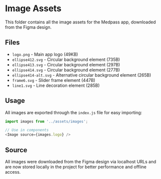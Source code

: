 # Image Assets

This folder contains all the image assets for the Medpass app, downloaded from the Figma design.

## Files

- `logo.png` - Main app logo (49KB)
- `ellipse412.svg` - Circular background element (735B)
- `ellipse413.svg` - Circular background element (297B)
- `ellipse414.svg` - Circular background element (277B)
- `ellipse414-alt.svg` - Alternative circular background element (265B)
- `frame6.svg` - Slider frame element (447B)
- `line1.svg` - Line decoration element (285B)

## Usage

All images are exported through the `index.js` file for easy importing:

```javascript
import images from '../assets/images';

// Use in components
<Image source={images.logo} />
```

## Source

All images were downloaded from the Figma design via localhost URLs and are now stored locally in the project for better performance and offline access. 